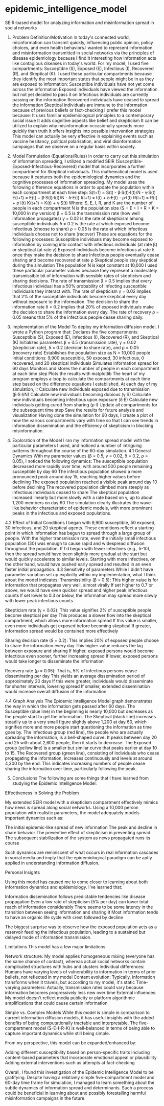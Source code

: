 # epidemic_intelligence_model
SEIR-based model for analyzing information and misinformation spread in social networks

1. Problem Definition/Motivation
In today's connected world, misinformation can transmit quickly, influencing public opinion, policy choices, and even health behaviors.I wanted to represent information and misinformation transmitted in social networks via the principles of disease epidemiology because I find it interesting how information acts like contagious diseases in today's world.
For my model, I used five compartments: Susceptible (S), Exposed (E), Infectious (I), Recovered (R), and Skeptical (K). I used these particular compartments because they identify the most important states that people might be in as they are exposed to information:
Susceptible individuals have not yet come across the information
Exposed individuals have viewed the information but not yet decided to pass it on
Infectious individuals are currently passing on the information
Recovered individuals have ceased to spread the information
Skeptical individuals are immune to the information because of previous beliefs or fact-checking
I prefer this model because:
It uses familiar epidemiological principles to a contemporary social issue
It adds cognitive aspects like belief and skepticism
It can be utilized to explain why misinformation occasionally spreads more quickly than truth
It offers insights into possible intervention strategies
This model can actually be very effective in explaining events such as vaccine hesitancy, political polarisation, and viral disinformation campaigns that we observe on a regular basis within society.

2. Model Formulation (Equations/Rules)
In order to carry out this simulation of information spreading, I utilized a modified SEIR (Susceptible-Exposed-Infectious-Recovered) model that incorporates a further compartment for Skeptical individuals. This mathematical model is used because it captures both the epidemiological dynamics and the cognitive processes of information spreading.
My model uses the following difference equations in order to update the population within each compartment at each time step:
S(t+1) = S(t) - β·S(t)·I(t)/N - γ·S(t)
E(t+1) = E(t) + β·S(t)·I(t)/N - δ·E(t)
I(t+1) = I(t) + δ·E(t) - ρ·I(t)
R(t+1) = R(t) + ρ·I(t)
K(t+1) = K(t) + γ·S(t)
Where:
S, E, I, R, and K are the number of people in each compartment
N is the population size (S + E + I + R + K = 10,000 in my version)
β = 0.5 is the transmission rate (how well information propagates)
γ = 0.02 is the rate of skepticism among susceptible individuals
δ = 0.2 is the rate at which exposed become infectious (choose to share)
ρ = 0.05 is the rate at which infectious individuals choose not to share (recover)
These are equations for the following processes:
Susceptible individuals may become exposed to information by coming into contact with infectious individuals (at rate β) or skeptical (at rate γ)
Exposed individuals become infectious at rate δ once they make the decision to share
Infectious people eventually cease sharing and become recovered at rate ρ
Skeptical people stay skeptical during the simulation
The population N is kept constant at 10,000
I used these particular parameter values because they represent a moderately transmissible bit of information with sensible rates of skepticism and sharing decisions. The rate of transmission β = 0.5 implies that every infectious individual has a 50% probability of infecting susceptible individuals they interact with. The rate of skepticism γ = 0.02 implies that 2% of the susceptible individuals become skeptical every day without exposure to the information. The decision to share the information rate δ = 0.2 implies that 20% of exposed individuals make the decision to share the information every day. The rate of recovery ρ = 0.05 means that 5% of the infectious people cease sharing daily.


3. Implementation of the Model
To deploy my information diffusion model, I wrote a Python program that:
Declares the five compartments: Susceptible (S), Exposed (E), Infectious (I), Recovered (R), and Skeptical (K)
Initializes parameters β = 0.5 (transmission rate), γ = 0.02 (skepticism rate), δ = 0.2 (decision to share rate), and ρ = 0.05 (recovery rate)
Establishes the population size as N = 10,000 people
Initial conditions: 9,900 susceptible, 50 exposed, 30 infectious, 0 recovered, and 20 skeptical individuals
Simulates information spread for 60 days
Monitors and stores the number of people in each compartment at each time step
Plots the results with matplotlib
The heart of my program employs a loop to calculate the compartments at each time step based on the difference equations I established. At each day of my simulation, I:
Calculate new individuals exposed due to transmission (β·S·I/N)
Calculate new individuals becoming dubious (γ·S)
Calculate new individuals becoming infectious upon exposure (δ·E)
Calculate new individuals getting cured from sharing (ρ·I)
Update all compartments for the subsequent time step
Save the results for future analysis and visualization
Having done the simulation for 60 days, I create a plot of how the various compartments vary with time so that I can see trends in information dissemination and the efficiency of skepticism in blocking misinformation.

4. Exploration of the Model
I ran my information spread model with the particular parameters I used, and noticed a number of intriguing patterns throughout the course of the 60-day simulation.
4.1 General Dynamics
With my parameter values (β = 0.5, γ = 0.02, δ = 0.2, ρ = 0.05), I noticed the following dynamics:
The susceptible population decreased more rapidly over time, with around 500 people remaining susceptible by day 60
 The infectious population showed a more pronounced peak around day 15, reaching higher values before declining
 The exposed population reached a visible peak around day 10 before declining
 The recovered population climbed more steeply as infectious individuals ceased to share
The skeptical population increased linearly but more slowly with a rate based on γ, up to about 1,200 members on day 60
The simulation clearly illustrates the wave-like behavior characteristic of epidemic models, with more prominent peaks in the infectious and exposed populations.

4.2 Effect of Initial Conditions
I began with 9,900 susceptible, 50 exposed, 30 infectious, and 20 skeptical agents. These conditions reflect a starting point in which information has begun to spread through a large group of people. With the higher transmission rate, even the initially small infectious population (30) was enough to cause rapid and widespread diffusion throughout the population.
If I'd begun with fewer infectives (e.g., 5-10), then the spread would have been slightly more gradual at the start but would quickly accelerate to similar levels. Starting with more infectives, on the other hand, would have pushed early spread and resulted in an even faster initial propagation.
4.3 Sensitivity of parameters
While I didn't have parameter variation set up explicitly within my implementation, what I think about the model indicates:
Transmissibility (β = 0.5):
This higher value is for information that propagates very well, almost virally
If set higher to 0.7 or above, we would have even quicker spread and higher peak infectious counts
If set lower to 0.3 or below, the information may spread more slowly with lower peak infectious counts

Skepticism rate (γ = 0.02):
This value signifies 2% of susceptible people become skeptical per day
This produces a slower flow into the skeptical compartment, which allows more information spread
 If this value is smaller, even more individuals get exposed before becoming skeptical
If greater, information spread would be contained more effectively

Sharing decision rate (δ = 0.2):
This implies 20% of exposed people choose to share the information every day
This higher value reduces the lag between exposure and sharing
If higher, exposed persons would become infectious even sooner, further increasing spread
If lower, exposed persons would take longer to disseminate the information

Recovery rate (ρ = 0.05):
That is, 5% of infectious persons cease disseminating per day
 This yields an average dissemination period of approximately 20 days
If this were greater, individuals would disseminate for shorter intervals, lowering spread
 If smaller, extended dissemination would increase overall diffusion of the information

4.4 Graph Analysis
The Epidemic Intelligence Model graph demonstrates the way in which the information gets passed after 60 days. The Susceptible (blue line) in the beginning is nearly 10,000 but decreases as the people start to get the information. The Skeptical (black line) increases steadily up to a very small figure slightly above 1,200 at day 60, which signifies more and more people start questioning the information as time goes by.
The Infectious group (red line), the people who are actually spreading the information, is a bell-shaped curve. It peaks between day 20 and 25 with about 2,600 people, then it starts to decrease. The Exposed group (yellow line) is a smaller but similar curve that peaks earlier at day 10 to 15.
The Recovered group (green line), consisting of individuals who cease propagating the information, increases continuously and levels at around 4,300 by the end. This indicates increasing numbers of people cease sharing the information over time, particularly following the peak.


5. Conclusions
The following are some things that I have learned from studying the Epidemic Intelligence Model:

Effectiveness in Solving the Problem

My extended SEIR model with a skepticism compartment effectively mimics how news is spread along social networks. Using a 10,000 person population with realistic parameters, the model adequately models important dynamics such as:

The initial epidemic-like spread of new information
The peak and decline in share behavior
The preventive effect of skepticism in preventing spread
The subsequent stabilization of the system as news propagated runs its course

Such dynamics are reminiscent of what occurs in real information cascades in social media and imply that the epidemiological paradigm can be aptly applied in understanding information diffusion.

Personal Insights

Using this model has caused me to come closer to learning about both information dynamics and epidemiology. I've learned that:

Information dissemination follows predictable tendencies like disease propagation
Even a low rate of skepticism (5% per day) can lower total reach of information considerably
There seems to be some latency in the transition between seeing information and sharing it
Most information tends to have an organic life cycle with crest followed by decline

The biggest surprise was to observe how the exposed population acts as a reservoir feeding the infectious population, leading to a sustained but delayed mode of information transmission.

Limitations
This model has a few major limitations:

Network structure: My model applies homogeneous mixing (everyone has the same chance of contact), whereas actual social networks contain complicated structures with hubs and clusters
Individual differences: Humans have varying levels of vulnerability to information in terms of prior beliefs, not reflected in my model
Content evolution: Typically, information transforms when it travels, but according to my model, it's static
Time-varying parameters: Actually, transmission rates could vary because information becomes progressively less new over time
External influences: My model doesn't reflect media publicity or platform algorithmic amplifications that could cause certain information

Simple vs. Complex Models
While this model is simple in comparison to current information diffusion models, it has useful insights with the added benefits of being computationally tractable and interpretable. The five-compartment model (S-E-I-R-K) is well-balanced in terms of being able to capture important dynamics while still being simple.

From my perspective, this model can be expanded/enhanced by:

Adding different susceptibility based on person-specific traits
Including content-based parameters that incorporate emotional appeal or plausibility
Adding external interventions such as attempts at fact-checking

Overall, I found this investigation of the Epidemic Intelligence Model to be gratifying. Despite having a relatively simple five-compartment model and 60-day time frame for simulation, I managed to learn something about the subtle dynamics of information spread and determinants. Such a process could be beneficial in learning about and possibly forestalling harmful misinformation campaigns in the future.


